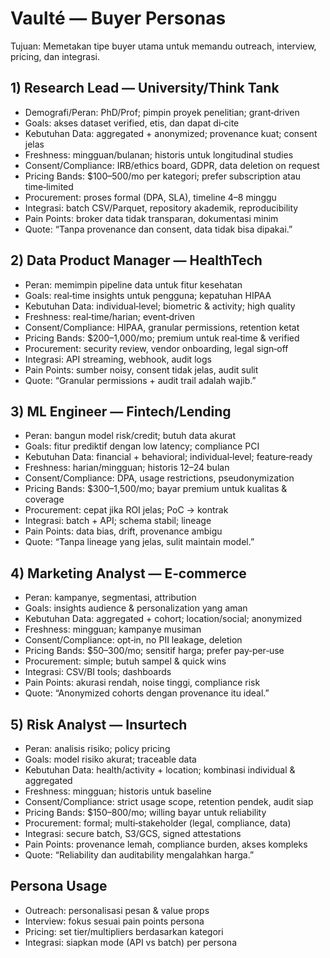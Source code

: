 # Vaulté — Buyer Personas

Tujuan: Memetakan tipe buyer utama untuk memandu outreach, interview, pricing, dan integrasi.

## 1) Research Lead — University/Think Tank
- Demografi/Peran: PhD/Prof; pimpin proyek penelitian; grant‑driven
- Goals: akses dataset verified, etis, dan dapat di‑cite
- Kebutuhan Data: aggregated + anonymized; provenance kuat; consent jelas
- Freshness: mingguan/bulanan; historis untuk longitudinal studies
- Consent/Compliance: IRB/ethics board, GDPR, data deletion on request
- Pricing Bands: $100–500/mo per kategori; prefer subscription atau time‑limited
- Procurement: proses formal (DPA, SLA), timeline 4–8 minggu
- Integrasi: batch CSV/Parquet, repository akademik, reproducibility
- Pain Points: broker data tidak transparan, dokumentasi minim
- Quote: “Tanpa provenance dan consent, data tidak bisa dipakai.”

## 2) Data Product Manager — HealthTech
- Peran: memimpin pipeline data untuk fitur kesehatan
- Goals: real‑time insights untuk pengguna; kepatuhan HIPAA
- Kebutuhan Data: individual‑level; biometric & activity; high quality
- Freshness: real‑time/harian; event‑driven
- Consent/Compliance: HIPAA, granular permissions, retention ketat
- Pricing Bands: $200–1,000/mo; premium untuk real‑time & verified
- Procurement: security review, vendor onboarding, legal sign‑off
- Integrasi: API streaming, webhook, audit logs
- Pain Points: sumber noisy, consent tidak jelas, audit sulit
- Quote: “Granular permissions + audit trail adalah wajib.”

## 3) ML Engineer — Fintech/Lending
- Peran: bangun model risk/credit; butuh data akurat
- Goals: fitur prediktif dengan low latency; compliance PCI
- Kebutuhan Data: financial + behavioral; individual‑level; feature‑ready
- Freshness: harian/mingguan; historis 12–24 bulan
- Consent/Compliance: DPA, usage restrictions, pseudonymization
- Pricing Bands: $300–1,500/mo; bayar premium untuk kualitas & coverage
- Procurement: cepat jika ROI jelas; PoC → kontrak
- Integrasi: batch + API; schema stabil; lineage
- Pain Points: data bias, drift, provenance ambigu
- Quote: “Tanpa lineage yang jelas, sulit maintain model.”

## 4) Marketing Analyst — E‑commerce
- Peran: kampanye, segmentasi, attribution
- Goals: insights audience & personalization yang aman
- Kebutuhan Data: aggregated + cohort; location/social; anonymized
- Freshness: mingguan; kampanye musiman
- Consent/Compliance: opt‑in, no PII leakage, deletion
- Pricing Bands: $50–300/mo; sensitif harga; prefer pay‑per‑use
- Procurement: simple; butuh sampel & quick wins
- Integrasi: CSV/BI tools; dashboards
- Pain Points: akurasi rendah, noise tinggi, compliance risk
- Quote: “Anonymized cohorts dengan provenance itu ideal.”

## 5) Risk Analyst — Insurtech
- Peran: analisis risiko; policy pricing
- Goals: model risiko akurat; traceable data
- Kebutuhan Data: health/activity + location; kombinasi individual & aggregated
- Freshness: mingguan; historis untuk baseline
- Consent/Compliance: strict usage scope, retention pendek, audit siap
- Pricing Bands: $150–800/mo; willing bayar untuk reliability
- Procurement: formal; multi‑stakeholder (legal, compliance, data)
- Integrasi: secure batch, S3/GCS, signed attestations
- Pain Points: provenance lemah, compliance burden, akses kompleks
- Quote: “Reliability dan auditability mengalahkan harga.”

## Persona Usage
- Outreach: personalisasi pesan & value props
- Interview: fokus sesuai pain points persona
- Pricing: set tier/multipliers berdasarkan kategori
- Integrasi: siapkan mode (API vs batch) per persona